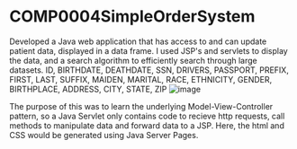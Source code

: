 # COMP0004SimpleOrderSystem
Developed a Java web application that has access to and can update patient data, displayed in a data frame.
I used JSP's and servlets to display the data, and a search algorithm to efficiently search through large datasets.
ID, BIRTHDATE, DEATHDATE, SSN, DRIVERS, PASSPORT, PREFIX, FIRST, LAST, SUFFIX,
MAIDEN, MARITAL, RACE, ETHNICITY, GENDER, BIRTHPLACE, ADDRESS, CITY, STATE, ZIP
![image](https://github.com/user-attachments/assets/2d6e44a2-d7ed-4ce4-b959-ce686f1ddba9)

The purpose of this was to learn the underlying Model-View-Controller pattern, so a Java Servlet only contains code to recieve http requests, call methods to manipulate data and forward data to a JSP.
Here, the html and CSS would be generated using Java Server Pages.



